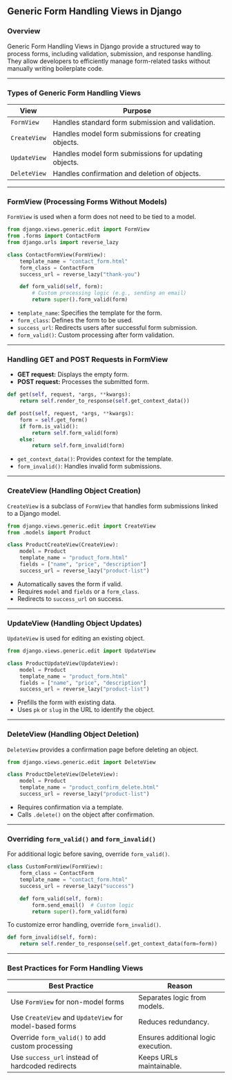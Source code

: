 ## **Generic Form Handling Views in Django**  

### **Overview**  
Generic Form Handling Views in Django provide a structured way to process forms, including validation, submission, and response handling. They allow developers to efficiently manage form-related tasks without manually writing boilerplate code.

---

### **Types of Generic Form Handling Views**  
| View | Purpose |
|------|---------|
| `FormView` | Handles standard form submission and validation. |
| `CreateView` | Handles model form submissions for creating objects. |
| `UpdateView` | Handles model form submissions for updating objects. |
| `DeleteView` | Handles confirmation and deletion of objects. |

---

### **FormView (Processing Forms Without Models)**  
`FormView` is used when a form does not need to be tied to a model.

```python
from django.views.generic.edit import FormView
from .forms import ContactForm
from django.urls import reverse_lazy

class ContactFormView(FormView):
    template_name = "contact_form.html"
    form_class = ContactForm
    success_url = reverse_lazy("thank-you")

    def form_valid(self, form):
        # Custom processing logic (e.g., sending an email)
        return super().form_valid(form)
```

- `template_name`: Specifies the template for the form.  
- `form_class`: Defines the form to be used.  
- `success_url`: Redirects users after successful form submission.  
- `form_valid()`: Custom processing after form validation.  

---

### **Handling GET and POST Requests in FormView**  
- **GET request:** Displays the empty form.  
- **POST request:** Processes the submitted form.  

```python
def get(self, request, *args, **kwargs):
    return self.render_to_response(self.get_context_data())

def post(self, request, *args, **kwargs):
    form = self.get_form()
    if form.is_valid():
        return self.form_valid(form)
    else:
        return self.form_invalid(form)
```

- `get_context_data()`: Provides context for the template.  
- `form_invalid()`: Handles invalid form submissions.  

---

### **CreateView (Handling Object Creation)**  
`CreateView` is a subclass of `FormView` that handles form submissions linked to a Django model.

```python
from django.views.generic.edit import CreateView
from .models import Product

class ProductCreateView(CreateView):
    model = Product
    template_name = "product_form.html"
    fields = ["name", "price", "description"]
    success_url = reverse_lazy("product-list")
```

- Automatically saves the form if valid.  
- Requires `model` and `fields` or a `form_class`.  
- Redirects to `success_url` on success.  

---

### **UpdateView (Handling Object Updates)**  
`UpdateView` is used for editing an existing object.

```python
from django.views.generic.edit import UpdateView

class ProductUpdateView(UpdateView):
    model = Product
    template_name = "product_form.html"
    fields = ["name", "price", "description"]
    success_url = reverse_lazy("product-list")
```

- Prefills the form with existing data.  
- Uses `pk` or `slug` in the URL to identify the object.  

---

### **DeleteView (Handling Object Deletion)**  
`DeleteView` provides a confirmation page before deleting an object.

```python
from django.views.generic.edit import DeleteView

class ProductDeleteView(DeleteView):
    model = Product
    template_name = "product_confirm_delete.html"
    success_url = reverse_lazy("product-list")
```

- Requires confirmation via a template.  
- Calls `.delete()` on the object after confirmation.  

---

### **Overriding `form_valid()` and `form_invalid()`**  
For additional logic before saving, override `form_valid()`.

```python
class CustomFormView(FormView):
    form_class = ContactForm
    template_name = "contact_form.html"
    success_url = reverse_lazy("success")

    def form_valid(self, form):
        form.send_email()  # Custom logic
        return super().form_valid(form)
```

To customize error handling, override `form_invalid()`.

```python
def form_invalid(self, form):
    return self.render_to_response(self.get_context_data(form=form))
```

---

### **Best Practices for Form Handling Views**  
| Best Practice | Reason |
|--------------|--------|
| Use `FormView` for non-model forms | Separates logic from models. |
| Use `CreateView` and `UpdateView` for model-based forms | Reduces redundancy. |
| Override `form_valid()` to add custom processing | Ensures additional logic execution. |
| Use `success_url` instead of hardcoded redirects | Keeps URLs maintainable. |
